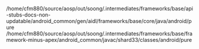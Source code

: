 /home/cfm880/source/aosp/out/soong/.intermediates/frameworks/base/api-stubs-docs-non-updatable/android_common/gen/aidl/frameworks/base/core/java/android/pure
/home/cfm880/source/aosp/out/soong/.intermediates/frameworks/base/framework-minus-apex/android_common/javac/shard33/classes/android/pure